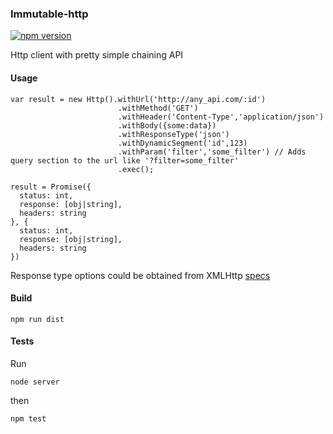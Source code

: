 ### Immutable-http

[![npm version](https://badge.fury.io/js/immutable-http.svg)](http://badge.fury.io/js/immutable-http)

Http client with pretty simple chaining API

#### Usage

```
var result = new Http().withUrl('http://any_api.com/:id')
                        .withMethod('GET')
                        .withHeader('Content-Type','application/json')
                        .withBody({some:data})
                        .withResponseType('json')
                        .withDynamicSegment('id',123)
                        .withParam('filter','some_filter') // Adds query section to the url like '?filter=some_filter'
                        .exec();
```

```
result = Promise({
  status: int,
  response: [obj|string],
  headers: string
}, {
  status: int,
  response: [obj|string],
  headers: string
})
```

Response type options could be obtained from XMLHttp [specs](https://developer.mozilla.org/en-US/docs/Web/API/XMLHttpRequest)

#### Build

```
npm run dist
```

#### Tests
Run
```
node server
```

then
```
npm test
```
